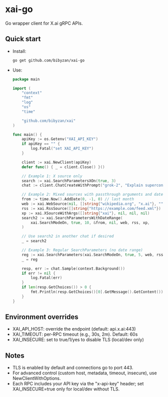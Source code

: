 # xai-go

Go wrapper client for X.ai gRPC APIs.

## Quick start

- Install:

  ```sh
  go get github.com/bibyzan/xai-go
  ```

- Use:

  ```go
  package main

  import (
      "context"
      "fmt"
      "log"
      "os"
      "time"

      "github.com/bibyzan/xai"
  )

  func main() {
      apiKey := os.Getenv("XAI_API_KEY")
      if apiKey == "" {
          log.Fatal("set XAI_API_KEY")
      }

      client := xai.NewClient(apiKey)
      defer func() { _ = client.Close() }()

      // Example 1: X source only
      search := xai.SearchParametersXOn(true, 3)
      chat := client.ChatCreateWithPrompt("grok-2", "Explain superconductors like I am five.", search)

      // Example 2: Mixed sources with passthrough arguments and date range
      from := time.Now().AddDate(0, -1, 0) // last month
      web := xai.WebSource(nil, []string{"wikipedia.org", "x.ai"}, "", true)
      rss := xai.RssSource([]string{"https://example.com/feed.xml"})
      xp := xai.XSourceWithArgs([]string{"xai"}, nil, nil, nil)
      search2 := xai.SearchParametersWithDateRange(
          xai.SearchModeOn, true, 10, &from, nil, web, rss, xp,
      )

      // Use search2 in another chat if desired
      _ = search2

      // Example 3: Regular SearchParameters (no date range)
      reg := xai.SearchParameters(xai.SearchModeOn, true, 5, web, rss, xp)
      _ = reg

      resp, err := chat.Sample(context.Background())
      if err != nil {
          log.Fatal(err)
      }
      if len(resp.GetChoices()) > 0 {
          fmt.Println(resp.GetChoices()[0].GetMessage().GetContent())
      }
  }
  ```

## Environment overrides
- XAI_API_HOST: override the endpoint (default: api.x.ai:443)
- XAI_TIMEOUT: per-RPC timeout (e.g., 30s, 2m). Default: 60s
- XAI_INSECURE: set to true/1/yes to disable TLS (local/dev only)

## Notes
- TLS is enabled by default and connections go to port 443.
- For advanced control (custom host, metadata, timeout, insecure), use NewClientWithOptions.
- Each RPC includes your API key via the "x-api-key" header; set XAI_INSECURE=true only for local/dev without TLS.
